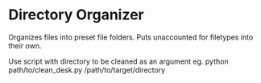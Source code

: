 # Directory Organizer 

Organizes files into preset file folders. Puts unaccounted for filetypes into their own. 

Use script with directory to be cleaned as an argument eg.
    python path/to/clean_desk.py /path/to/target/directory